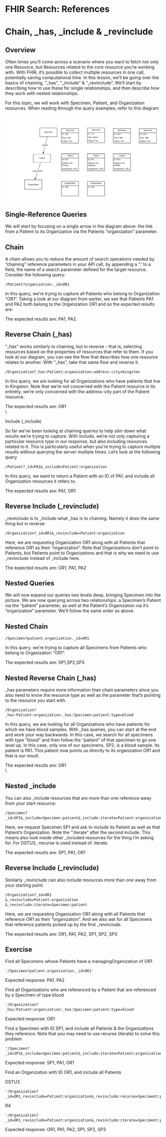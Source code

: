 # FHIR Search: References 

# Chain, _has, _include & _revinclude

## Overview

Often times you’ll come across a scenario where you want to fetch not only one Resource, but Resources related to the core resource you’re working with. With FHIR, it’s possible to collect multiple resources in one call, potentially saving computational time. In this lesson, we’ll be going over the basics of chaining, “_has”, “_include” & “_revinclude”. We’ll start by describing how to use these for single relationships, and then describe how they work with nested relationships.

For this topic, we will work with Specimen, Patient, and Organization resources. When reading through the query examples, refer to this diagram

![Diagram](/examples/Search_References_ChainHasIncludeRevinclude/graph.png)

## Single-Reference Queries

We will start by focusing on a single arrow in the diagram above: the link from a Patient to its Organization via the Patients “organization” parameter.


## Chain

A chain allows you to reduce the amount of search operations needed by “chaining” reference parameters in your API call, by appending a “.’ to a field, the name of a search parameter defined for the target resource. Consider the following query:


```url
/Patient?organization._id=OR1
```


In this query, we’re trying to capture all Patients who belong to Organization “OR1”. Taking a look at our diagram from earlier, we see that Patients PA1 and PA2 both belong to the Organization OR1 and so the expected results are:

The expected results are: PA1, PA2.


## Reverse Chain (_has)

“_has” works similarly to chaining, but in reverse - that is, selecting resources based on the properties of resources that refer to them. If you look at our diagram, you can see the flow that describes how one resource relates to another. With “_has”, take that same flow and reverse it. 


```url
/Organization?_has:Patient:organization:address-city=Kingston
```


In this query, we are looking for all Organizations who have patients that live in Kingston. Note that we’re not concerned with the Patient resource in its entirety, we’re only concerned with the address-city part of the Patient resource.

The expected results are: OR1 \
 \


Include (_include)

So far we’ve been looking at chaining queries to help slim down what results we’re trying to capture. With include, we’re not only capturing a particular resource type in our response, but also including resources related to it. This is particularly useful when you’re trying to capture multiple results without querying the server multiple times. Let’s look at the following query


```url
/Patient?_id=PA1&_include=Patient:organization
```


In this query, we want to return a Patient with an ID of PA1, and include all Organization resources it refers to.

The expected results are: PA1, OR1


## Reverse Include (_revinclude)

_revinclude is to _include what _has is to chaining.  Namely it does the same thing but in reverse.


```url
/Organization?_id=OR1&_revinclude=Patient:organization
```


Here, we are requesting Organization OR1 along with all Patients that reference OR1 as their “organization”. Note that Organizations don’t point to Patients, but Patients point to Organizations and that is why we need to use _revinclude instead of _include here.

The expected results are: OR1, PA1, PA2


## Nested Queries

We will now expand our queries two levels deep, bringing Specimen into the picture.  We are now querying across two relationships: a Specimen’s Patient via the “patient” parameter, as well at the Patient’s Organization via it’s “organization” parameter.  We’ll follow the same order as above.


## Nested Chain


```url
/Specimen?patient.organization._id=OR1
```


In this query, we’re trying to capture all Specimens from Patients who belong to Organization “OR1”.

The expected results are: SP1,SP2,SP3


## Nested Reverse Chain (_has)

_has parameters require more information than chain parameters since you also need to know the resource type as well as the parameter that’s pointing to the resource you start with.


```url
/Organization?_has:Patient:organization:_has:Specimen:patient:type=blood
```


In this query, we are looking for all Organizations who have patients for which we have blood samples.  With _has queries, you can start at the end and work your way backwards.  In this case, we search for all specimens with type “blood” and then follow the “patient” of that specimen to go one level up.  In this case, only one of our specimens, SP2, is a blood sample.  Its patient is PA1.  This patient now points us directly to its organization OR1 and that is our result.

The expected results are: OR1 \
 \



## Nested _include

You can also _include resources that are more than one reference away from your start resource:


```url
/Specimen?_id=SP1&_include=Specimen:patient&_include:iterate=Patient:organization
```


Here, we request Specimen SP1 and ask to include its Patient as well as that Patient’s Organization.  Note the “:iterate” after the second include.  This means also look inside other _included resources for the thing I’m asking for.  For DSTU3, :recurse is used instead of :iterate.

The expected results are: SP1, PA1, OR1


## Reverse Include (_revinclude)

Similarly _revinclude can also include resources more than one away from your starting point:


```url
/Organization?_id=OR1
&_revinclude=Patient:organization
&_revinclude:iterate=Specimen:patient
```


Here, we are requesting Organization OR1 along with all Patients that reference OR1 as their “organization”.  And we also ask for all Specimens that reference patients picked up by the first _revinclude.

The expected results are: OR1, PA1, PA2, SP1, SP2, SP3


## 


## Exercise

Find all Specimens whose Patients have a managingOrganization of OR1 


```url
'/Specimen?patient.organization._id=OR1'
```


Expected response: PA1, PA2

Find all Organizations who are referenced by a Patient that are referenced by a Specimen of type blood


```
'/Organization?_has:Patient:organization:_has:Specimen:patient:type=blood'
```


Expected response: OR1

Find a Specimen with ID SP1, and include all Patients & the Organizations they reference. Note that you may need to use recurse (iterate) to solve this problem


```url
'/Specimen?_id=SP1&_include=Specimen:patient&_include:iterate=Patient:organization'
```


Expected response: SP1, PA1, OR1

Find an Organization with ID OR1, and include all Patients 

DSTU3


```url
'/Organization?_id=OR1_revinclude=Patient:organization&_revinclude:recurse=Speciment:patient'
```


R4


```url
'/Organization?_id=OR1_revinclude=Patient:organization&_revinclude:iterate=Speciment:patient'
```


Expected response: OR1, PA1, PA2, SP1, SP2, SP3

